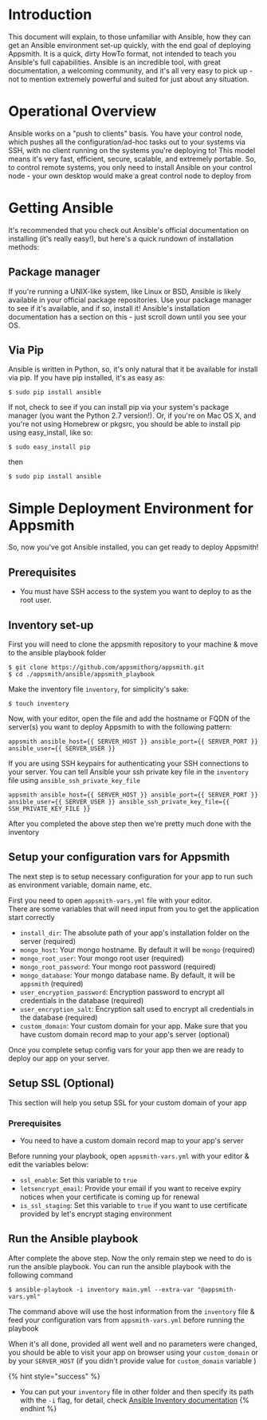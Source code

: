 # Introduction
This document will explain, to those unfamiliar with Ansible, how they can get an Ansible environment set-up quickly, with the end goal of deploying Appsmith.
It is a quick, dirty HowTo format, not intended to teach you Ansible's full capabilities. Ansible is an incredible tool, with great documentation, a welcoming community, and it's all very easy to pick up - not to mention extremely powerful and suited for just about any situation.

# Operational Overview
Ansible works on a "push to clients" basis. You have your control node, which pushes all the configuration/ad-hoc tasks out to your systems via SSH, with no client running on the systems you're deploying to! This model means it's very fast, efficient, secure, scalable, and extremely portable.
So, to control remote systems, you only need to install Ansible on your control node - your own desktop would make a great control node to deploy from

# Getting Ansible
It's recommended that you check out Ansible's official documentation on installing (it's really easy!), but here's a quick rundown of installation methods:
## Package manager
If you're running a UNIX-like system, like Linux or BSD, Ansible is likely available in your official package repositories. Use your package manager to see if it's available, and if so, install it! Ansible's installation documentation has a section on this - just scroll down until you see your OS.
## Via Pip
Ansible is written in Python, so, it's only natural that it be available for install via pip. If you have pip installed, it's as easy as: 
```
$ sudo pip install ansible
```
If not, check to see if you can install pip via your system's package manager (you want the Python 2.7 version!).
Or, if you're on Mac OS X, and you're not using Homebrew or pkgsrc, you should be able to install pip using easy_install, like so: 
```
$ sudo easy_install pip
``` 
then
```
$ sudo pip install ansible
```

# Simple Deployment Environment for Appsmith
So, now you've got Ansible installed, you can get ready to deploy Appsmith!

## Prerequisites
- You must have SSH access to the system you want to deploy to as the root user.

## Inventory set-up
First you will need to clone the appsmith repository to your machine & move to the ansible playbook folder
```
$ git clone https://github.com/appsmithorg/appsmith.git
$ cd ./appsmith/ansible/appsmith_playbook
```

Make the inventory file `inventory`, for simplicity's sake:
```
$ touch inventory
```

Now, with your editor, open the file and add the hostname or FQDN of the server(s) you want to deploy Appsmith to with the following pattern:
```
appsmith ansible_host={{ SERVER_HOST }} ansible_port={{ SERVER_PORT }} ansible_user={{ SERVER_USER }}
```

If you are using SSH keypairs for authenticating your SSH connections to your server. You can tell Ansible your ssh private key file in the `inventory` file
using `ansible_ssh_private_key_file`
```
appsmith ansible_host={{ SERVER_HOST }} ansible_port={{ SERVER_PORT }} ansible_user={{ SERVER_USER }} ansible_ssh_private_key_file={{ SSH_PRIVATE_KEY_FILE }}
```

After you completed the above step then we're pretty much done with the inventory


## Setup your configuration vars for Appsmith
The next step is to setup necessary configuration for your app to run such as environment variable, domain name, etc.

First you need to open `appsmith-vars.yml` file with your editor.  
There are some variables that will need input from you to get the application start correctly

- `install_dir`: The absolute path of your app's installation folder on the server (required) 
- `mongo_host`: Your mongo hostname. By default it will be `mongo` (required) 
- `mongo_root_user`: Your mongo root user (required) 
- `mongo_root_password`: Your mongo root password (required) 
- `mongo_database`: Your mongo database name. By default, it will be `appsmith` (required) 
- `user_encryption_password`: Encryption password to encrypt all credentials in the database (required) 
- `user_encryption_salt`: Encryption salt used to encrypt all credentials in the database (required)
- `custom_domain`: Your custom domain for your app. Make sure that you have custom domain record map to your app's server (optional)

Once you complete setup config vars for your app then we are ready to deploy our app on your server.


## Setup SSL (Optional)
This section will help you setup SSL for your custom domain of your app 

### Prerequisites
- You need to have a custom domain record map to your app's server

Before running your playbook, open `appsmith-vars.yml` with your editor & edit the variables below:
- `ssl_enable`: Set this variable to `true` 
- `letsencrypt_email`: Provide your email if you want to receive expiry notices when your certificate is coming up for renewal
- `is_ssl_staging`: Set this variable to `true` if you want to use certificate provided by let's encrypt staging environment

## Run the Ansible playbook 
After complete the above step. Now the only remain step we need to do is run the ansible playbook.
You can run the ansible playbook with the following command

```
$ ansible-playbook -i inventory main.yml --extra-var "@appsmith-vars.yml"
```

The command above will use the host information from the `inventory` file & feed your configuration vars from `appsmith-vars.yml` before running the playbook

When it's all done, provided all went well and no parameters were changed, you should be able to visit your app on browser using your `custom_domain` or by your `SERVER_HOST` (if you didn't provide value for `custom_domain` variable )

{% hint style="success" %}
- You can put your `inventory` file in other folder and then specify its path with the `-i` flag, for detail, check [Ansible Inventory documentation](https://docs.ansible.com/ansible/latest/user_guide/intro_inventory.html)
{% endhint %}
  












